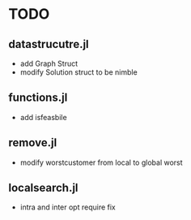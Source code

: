 # TODO

## datastrucutre.jl
- add Graph Struct
- modify Solution struct to be nimble

## functions.jl
- add isfeasbile

## remove.jl
- modify worstcustomer from local to global worst

## localsearch.jl
- intra and inter opt require fix